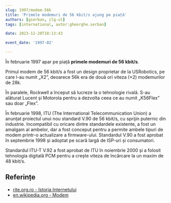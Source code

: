 ```yaml
---
slug: 1997/modem-56k
title: 'Primele modemuri de 56 kbit/s ajung pe piață'
authors: [gserban, ilg-ul]
tags: [international, autor:gheorghe.serban]

date: 2023-12-20T18:13:43

event_date: '1997-02'

---
```


În februarie 1997 apar pe piață **primele modemuri de 56 kbit/s**.

<!-- truncate -->

Primul modem de 56 kbit/s a fost un design proprietar de la USRobotics,
pe care l-au numit „X2”, deoarece 56k era de două ori viteza (×2)
modemurilor de 28k.

În paralele, Rockwell a început să lucreze la o tehnologie rivală.
S-au alăturat Lucent și Motorola pentru a dezvolta ceea ce au numit
„K56Flex” sau doar „Flex”.

În februarie 1998, ITU (The International Telecommunication Union)
a anunțat proiectul unui nou standard V.90 de 56 kbit/s, cu sprijin
puternic din industrie. Incompatibil cu oricare dintre standardele
existente, a fost un amalgam al ambelor, dar a fost conceput pentru
a permite ambele tipuri de modem printr-o actualizare a firmware-ului.
Standardul V.90 a fost aprobat în septembrie 1998 și adoptat pe scară
largă de ISP-uri și consumatori.

Standardul ITU-T V.92 a fost aprobat de ITU în noiembrie 2000 și a
folosit tehnologia digitală PCM pentru a crește viteza de încărcare
la un maxim de 48 kbit/s.

## Referințe

- [rite.org.ro - Istoria Internetului](https://rite.org.ro/istoria-internetului/)
- [en.wikipedia.org - Modem](https://en.wikipedia.org/wiki/Modem#56_kbit/s_technologies)
